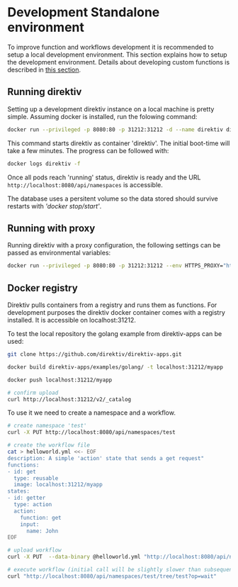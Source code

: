

# Development Standalone environment

To improve function and workflows development it is recommended to setup a local development environment. This section explains how to setup the development environment. Details about developing custom functions is described in <a href="/docs/walkthrough/making-functions.html">this section</a>.

## Running direktiv

Setting up a development direktiv instance on a local machine is pretty simple. Assuming docker is installed, run the folowing command:


```sh
docker run --privileged -p 8080:80 -p 31212:31212 -d --name direktiv direktiv/direktiv-kube
```

This command starts direktiv as container 'direktiv'. The initial boot-time will take a few minutes. The progress can be followed with:

```sh
docker logs direktiv -f
```

Once all pods reach 'running' status, direktiv is ready and the URL `http://localhost:8080/api/namespaces` is accessible.

The database uses a persitent volume so the data stored should survive restarts with *'docker stop/start'*.


## Running with proxy

Running direktiv with a proxy configuration, the following settings can be passed as environmental variables:

```sh
docker run --privileged -p 8080:80 -p 31212:31212 --env HTTPS_PROXY="http://<proxy-address>:443" --env NO_PROXY=".default,10.0.0.0/8,172.0.0.0/8,localhost" --env PERSIST=true -ti -v /tmp/pg:/tmp/pg direktiv/direktiv-kube
```

## Docker registry

Direktiv pulls containers from a registry and runs them as functions. For development purposes the direktiv docker container comes with a registry installed. It is accessible on localhost:31212.

To test the local repository the golang example from direktiv-apps can be used:

```sh
git clone https://github.com/direktiv/direktiv-apps.git

docker build direktiv-apps/examples/golang/ -t localhost:31212/myapp

docker push localhost:31212/myapp

# confirm upload
curl http://localhost:31212/v2/_catalog

```

To use it we need to create a namespace and a workflow.

```sh
# create namespace 'test'
curl -X PUT http://localhost:8080/api/namespaces/test

# create the workflow file
cat > helloworld.yml <<- EOF
description: A simple 'action' state that sends a get request"
functions:
- id: get
  type: reusable
  image: localhost:31212/myapp
states:
- id: getter
  type: action
  action:
    function: get
    input:
      name: John
EOF

# upload workflow
curl -X PUT  --data-binary @helloworld.yml "http://localhost:8080/api/namespaces/test/tree/test?op=create-workflow"

# execute workflow (initial call will be slightly slower than subsequent calls)
curl "http://localhost:8080/api/namespaces/test/tree/test?op=wait"

```
